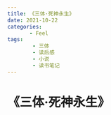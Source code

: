 ```yaml
---
title: 《三体·死神永生》
date: 2021-10-22
categories:
       - Feel
tags:
        - 三体
        - 读后感
        - 小说
        - 读书笔记
---
```


# 《三体·死神永生》
